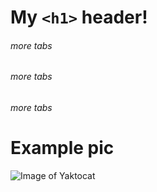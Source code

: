 # My `<h1>` header!

###### more tabs

###### more tabs

###### more tabs



# Example pic

![Image of Yaktocat](https://octodex.github.com/images/yaktocat.png)

